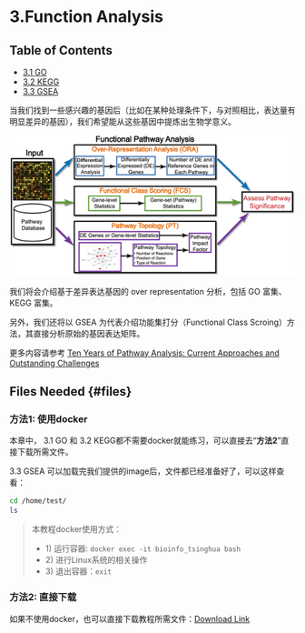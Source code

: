 # 3.Function Analysis

## Table of Contents

* [3.1 GO](3.1.go.md)
* [3.2 KEGG](3.2.kegg.md)
* [3.3 GSEA](3.3.gsea.md)

当我们找到一些感兴趣的基因后（比如在某种处理条件下，与对照相比，表达量有明显差异的基因），我们希望能从这些基因中提炼出生物学意义。

![Fig 1. Overview of existing pathway analysis methods using gene expression data as an example](../../.gitbook/assets/functiona-analysis.png)

我们将会介绍基于差异表达基因的 over representation 分析，包括 GO 富集、KEGG 富集。

另外，我们还将以 GSEA 为代表介绍功能集打分（Functional Class Scroing）方法，其直接分析原始的基因表达矩阵。

更多内容请参考 [Ten Years of Pathway Analysis: Current Approaches and Outstanding Challenges](https://doi.org/10.1371/journal.pcbi.1002375)

## Files Needed {#files}

### 方法1: 使用docker

本章中， 3.1 GO 和 3.2 KEGG都不需要docker就能练习，可以直接去“**方法2**”直接下载所需文件。

3.3 GSEA 可以加载完我们提供的image后，文件都已经准备好了，可以这样查看：

```bash
cd /home/test/
ls
```

> 本教程docker使用方式：
>
> * 1\) 运行容器:  `docker exec -it bioinfo_tsinghua bash`
> * 2\) 进行Linux系统的相关操作
> * 3\) 退出容器：`exit`

### 方法2: 直接下载

如果不使用docker，也可以直接下载教程所需文件：[Download Link](https://github.com/lulab/teaching_book/tree/master/files/PART_II)

